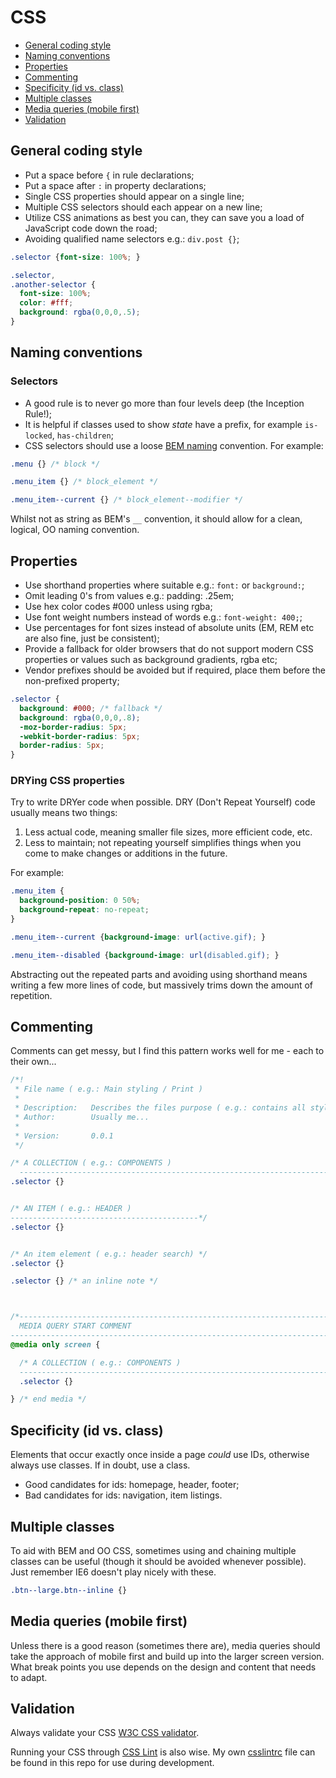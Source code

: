 # CSS

- [General coding style](#general-coding-style)
- [Naming conventions](#naming-conventions)
- [Properties](#properties)
- [Commenting](#commenting)
- [Specificity (id vs. class)](#specificity-id-vs-class)
- [Multiple classes](#multiple-classes)
- [Media queries (mobile first)](#media-queries-mobile-first)
- [Validation](#validation)

## General coding style

- Put a space before `{` in rule declarations;
- Put a space after `:` in property declarations;
- Single CSS properties should appear on a single line;
- Multiple CSS selectors should each appear on a new line;
- Utilize CSS animations as best you can, they can save you a load of JavaScript code down the road;
- Avoiding qualified name selectors e.g.: `div.post {}`;


```css
.selector {font-size: 100%; }
```

```css
.selector,
.another-selector {
  font-size: 100%;
  color: #fff;
  background: rgba(0,0,0,.5);
}
```

## Naming conventions

### Selectors

- A good rule is to never go more than four levels deep (the Inception Rule!);
- It is helpful if classes used to show <i>state</i> have a prefix, for example `is-locked`, `has-children`;
- CSS selectors should use a loose [BEM naming](http://coding.smashingmagazine.com/2012/04/16/a-new-front-end-methodology-bem/) convention. For example:

```css
.menu {} /* block */

.menu_item {} /* block_element */

.menu_item--current {} /* block_element--modifier */
```

Whilst not as string as BEM's `__` convention, it should allow for a clean, logical, OO naming convention. 


## Properties

- Use shorthand properties where suitable e.g.: `font:` or `background:`;
- Omit leading 0's from values e.g.: padding: .25em;
- Use hex color codes #000 unless using rgba;
- Use font weight numbers instead of words e.g.: `font-weight: 400;`;
- Use percentages for font sizes instead of absolute units (EM, REM etc are also fine, just be consistent);
- Provide a fallback for older browsers that do not support modern CSS properties or values such as background gradients, rgba etc;
- Vendor prefixes should be avoided but if required, place them before the non-prefixed property;

```css
.selector {
  background: #000; /* fallback */
  background: rgba(0,0,0,.8);
  -moz-border-radius: 5px;
  -webkit-border-radius: 5px;
  border-radius: 5px;
}
```

### DRYing CSS properties

Try to write DRYer code when possible. DRY (Don't Repeat Yourself) code usually means two things:

1. Less actual code, meaning smaller file sizes, more efficient code, etc.
2. Less to maintain; not repeating yourself simplifies things when you come to make changes or additions in the future.

For example:

```css
.menu_item {
  background-position: 0 50%;
  background-repeat: no-repeat;
}

.menu_item--current {background-image: url(active.gif); }

.menu_item--disabled {background-image: url(disabled.gif); }

```

Abstracting out the repeated parts and avoiding using shorthand means writing a few more lines of code, but massively trims down the amount of repetition.

## Commenting

Comments can get messy, but I find this pattern works well for me - each to their own...

```css
/*!
 * File name ( e.g.: Main styling / Print )
 *
 * Description:   Describes the files purpose ( e.g.: contains all styling for screen / print )
 * Author:        Usually me...
 *
 * Version:       0.0.1
 */

/* A COLLECTION ( e.g.: COMPONENTS )
  --------------------------------------------------------------------------------*/
.selector {}


/* AN ITEM ( e.g.: HEADER )
------------------------------------------*/
.selector {}


/* An item element ( e.g.: header search) */
.selector {}

.selector {} /* an inline note */



/*------------------------------------------------------------------------------------
  MEDIA QUERY START COMMENT
------------------------------------------------------------------------------------*/
@media only screen {

  /* A COLLECTION ( e.g.: COMPONENTS )
  ----------------------------------------------------------------------------------*/
  .selector {}

} /* end media */
```

## Specificity (id vs. class)

Elements that occur exactly once inside a page *could* use IDs, otherwise always use classes.
If in doubt, use a class.

- Good candidates for ids: homepage, header, footer;
- Bad candidates for ids: navigation, item listings.

## Multiple classes

To aid with BEM and OO CSS, sometimes using and chaining multiple classes can be useful (though it should be avoided whenever possible).
Just remember IE6 doesn't play nicely with these.

```css
.btn--large.btn--inline {}
```

## Media queries (mobile first)

Unless there is a good reason (sometimes there are), media queries should take the approach of mobile first and build up into the larger screen version.
What break points you use depends on the design and content that needs to adapt.

## Validation

Always validate your CSS [W3C CSS validator](http://jigsaw.w3.org/css-validator/).

Running your CSS through [CSS Lint](http://csslint.net/) is also wise. My own [csslintrc](.csslintrc.json) file can be found in this repo for use during development.
